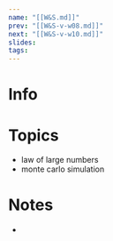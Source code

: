 ```yaml
---
name: "[[W&S.md]]"
prev: "[[W&S-v-w08.md]]"
next: "[[W&S-v-w10.md]]"
slides: 
tags: 
---
```



# Info


# Topics
- law of large numbers
- monte carlo simulation


# Notes
- 